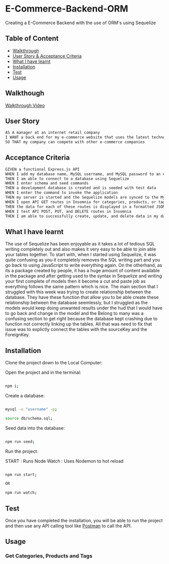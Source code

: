 # E-Commerce-Backend-ORM

Creating a E-Commerce Backend with the use of ORM's using Sequelize

## Table of Content

- [Walkthrough](#walkthough)
- [User Story & Acceptance Criteria](#user-story)
- [What I have learnt](#what-i-have-learnt)
- [Installation](#installation)
- [Test](#test)
- [Usage](#usage)

## Walkthough

[Walkthrough Video](https://www.youtube.com)

## User Story

```md
AS A manager at an internet retail company
I WANT a back end for my e-commerce website that uses the latest technologies
SO THAT my company can compete with other e-commerce companies
```

## Acceptance Criteria

```md
GIVEN a functional Express.js API
WHEN I add my database name, MySQL username, and MySQL password to an environment variable file
THEN I am able to connect to a database using Sequelize
WHEN I enter schema and seed commands
THEN a development database is created and is seeded with test data
WHEN I enter the command to invoke the application
THEN my server is started and the Sequelize models are synced to the MySQL database
WHEN I open API GET routes in Insomnia for categories, products, or tags
THEN the data for each of these routes is displayed in a formatted JSON
WHEN I test API POST, PUT, and DELETE routes in Insomnia
THEN I am able to successfully create, update, and delete data in my database
```

## What I have learnt

The use of Sequelize has been enjoyable as it takes a lot of tedious SQL writing completely out and also makes it very easy to be able to join able your tables together.
To start with, when I started using Sequelize, it was quite confusing as you it completely removes the SQL writing part and you go back to using JavaScript to write everything again. On the otherhand, as its a package created by people, it has a huge amount of content available in the package and after getting used to the syntax in Sequelize and writing your first complete of models then it become a cut and paste job as everything follows the same pattern which is nice. The main section that I struggled with this week was trying to create relationship between the database. They have these function that allow you to be able create these relationship between the database seemlessly, but I struggled as the models would keep doing unwanted results under the hud that I would have to go back and change in the model and the Belong to many was a confusing section to get right because the database kept crashing due to function not correctly linking up the tables. All that was need to fix that issue was to explictly connect the tables with the sourceKey and the ForeignKey.

## Installation

Clone the project down to the Local Computer:

Open the project and in the terminal:

```bash

npm i;

```

Create a database:

```bash

mysql -u "username" -p;

source db/schema.sql;

```

Seed data into the database:

```bash

npm run seed;

```

Run the project:

START : Runs Node
Watch : Uses Nodemon to hot reload

```bash

npm run start;

OR

npm run watch;

```

## Test

Once you have completed the installation, you will be able to run the project and then use any API calling tool like
[Postman](https://www.postman.com/) to call the API.

## Usage

### Get Categories, Products and Tags
